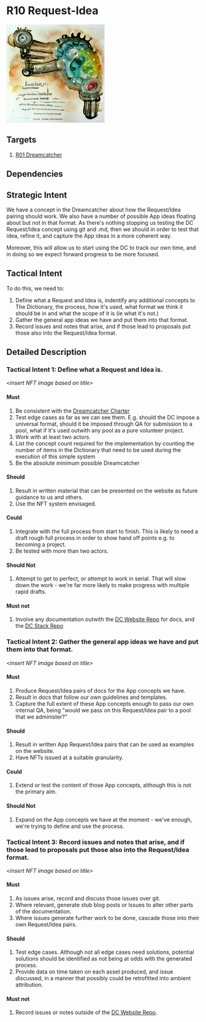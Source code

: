 # R10 Request-Idea

![request and lightbulb manual hand cranked cogs Watercolor](/nfts/requestIdea.png)

## Targets

1. [R01 Dreamcatcher](./R01.md)

## Dependencies


## Strategic Intent

We have a concept in the Dreamcatcher about how the Request/Idea pairing should work. We also have a number of possible App ideas floating about but not in that format. As there's nothing stopping us testing the DC Request/Idea concept using git and .md, then we should in order to test that idea, refine it, and capture the App ideas in a more coherent way.

Moreover, this will allow us to start using the DC to track our own time, and in doing so we expect forward progress to be more focused.

## Tactical Intent

To do this, we need to:

1. Define what a Request and Idea is, indentify any additional concepts to The Dictionary, the process, how it's used, what format we think it should be in and what the scope of it is (ie what it's not.)
1. Gather the general app ideas we have and put them into that format.
1. Record issues and notes that arise, and if those lead to proposals put those also into the Request/Idea format.

## Detailed Description

### Tactical Intent 1: Define what a Request and Idea is.

_<insert NFT image based on title\>_

#### Must

1. Be consistent with the [Dreamcatcher Charter](https://github.com/dreamcatcher-tech/dreamcatcher-tech.github.io/blob/master/website/docs/Dreamcatcher%20Charter.md)
1. Test edge cases as far as we can see them. E.g. should the DC impose a universal format, should it be imposed through QA for submission to a pool, what if it's used outwith any pool as a pure volunteer project.
1. Work with at least two actors.
1. List the concept count required for the implementation by counting the number of items in the Dictionary that need to be used during the execution of this simple system
1. Be the absolute minimum possible Dreamcatcher

#### Should

1. Result in written material that can be presented on the website as future guidance to us and others.
1. Use the NFT system envisaged.

#### Could

1. Integrate with the full process from start to finish. This is likely to need a draft rough full process in order to show hand off points e.g. to becoming a project.
1. Be tested with more than two actors.

#### Should Not

1. Attempt to get to perfect, or attempt to work in serial. That will slow down the work - we're far more likely to make progress with multiple rapid drafts.

#### Must not

1. Involve any documentation outwith the [DC Website Repo](https://github.com/dreamcatcher-tech/dreamcatcher-tech.github.io/tree/master/website) for docs, and the [DC Stack Repo](https://github.com/dreamcatcher-tech/dreamcatcher-stack)

### Tactical Intent 2: Gather the general app ideas we have and put them into that format.

_<insert NFT image based on title\>_

#### Must

1. Produce Request/Idea pairs of docs for the App concepts we have.
1. Result in docs that follow our own guidelines and templates.
1. Capture the full extent of these App concepts enough to pass our own internal QA, being "would we pass on this Request/Idea pair to a pool that we administer?"

#### Should

1. Result in written App Request/Idea pairs that can be used as examples on the website.
1. Have NFTs issued at a suitable granularity.

#### Could

1. Extend or test the content of those App concepts, although this is not the primary aim.

#### Should Not

1. Expand on the App concepts we have at the moment - we've enough, we're trying to define and use the process.

### Tactical Intent 3: Record issues and notes that arise, and if those lead to proposals put those also into the Request/Idea format.

_<insert NFT image based on title\>_

#### Must

1. As issues arise, record and discuss those issues over git.
1. Where relevant, generate stub blog posts or Issues to alter other parts of the documentation.
1. Where issues generate further work to be done, cascade those into their own Request/Idea pairs.

#### Should

1. Test edge cases. Although not all edge cases need solutions, potential solutions should be identified as not being at odds with the generated process.
1. Provide data on time taken on each asset produced, and issue discussed, in a manner that possibly could be retrofitted into ambient attribution.

#### Must not

1. Record issues or notes outside of the [DC Website Repo](https://github.com/dreamcatcher-tech/dreamcatcher-tech.github.io/tree/master/website).
